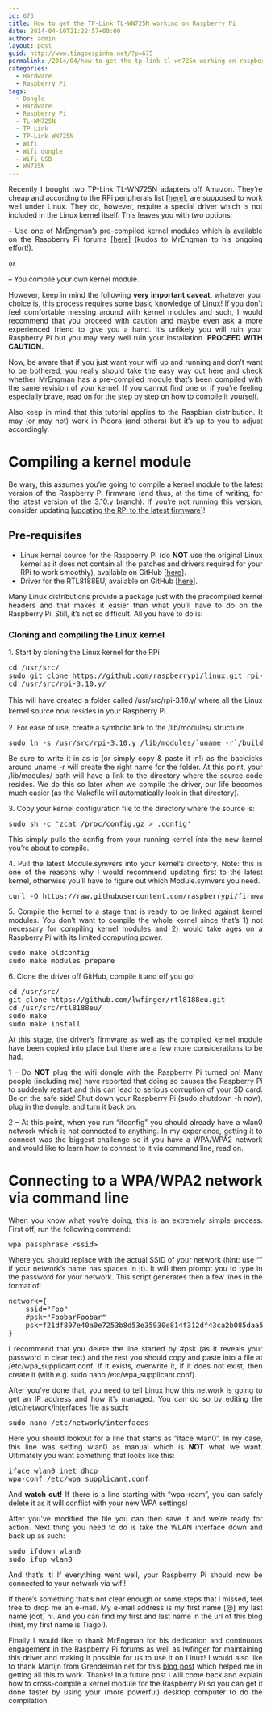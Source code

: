 ```yaml
---
id: 675
title: How to get the TP-Link TL-WN725N working on Raspberry Pi
date: 2014-04-10T21:22:57+00:00
author: admin
layout: post
guid: http://www.tiagoespinha.net/?p=675
permalink: /2014/04/how-to-get-the-tp-link-tl-wn725n-working-on-raspberry-pi/
categories:
  - Hardware
  - Raspberry Pi
tags:
  - Dongle
  - Hardware
  - Raspberry Pi
  - TL-WN725N
  - TP-Link
  - TP-Link WN725N
  - Wifi
  - Wifi dongle
  - Wifi USB
  - WN725N
---
```

<p style="text-align: justify;">
  Recently I bought two TP-Link TL-WN725N adapters off Amazon. They&#8217;re cheap and according to the RPi peripherals list [<a href="http://elinux.org/RPi_USB_Wi-Fi_Adapters">here</a>], are supposed to work well under Linux. They do, however, require a special driver which is not included in the Linux kernel itself. This leaves you with two options:
</p>

<p style="text-align: justify;">
  &#8211; Use one of MrEngman&#8217;s pre-compiled kernel modules which is available on the Raspberry Pi forums [<a href="http://www.raspberrypi.org/forums/viewtopic.php?f=28&t=62371">here</a>] (kudos to MrEngman to his ongoing effort!).
</p>

<p style="text-align: justify;">
  or
</p>

<p style="text-align: justify;">
  &#8211; You compile your own kernel module.
</p>

<p style="text-align: justify;">
  However, keep in mind the following <strong>very important caveat</strong>: whatever your choice is, this process requires some basic knowledge of Linux! If you don&#8217;t feel comfortable messing around with kernel modules and such, I would recommend that you proceed with caution and maybe even ask a more experienced friend to give you a hand. It&#8217;s unlikely you will ruin your Raspberry Pi but you may very well ruin your installation. <strong>PROCEED WITH CAUTION.</strong>
</p>

<p style="text-align: justify;">
  Now, be aware that if you just want your wifi up and running and don&#8217;t want to be bothered, you really should take the easy way out here and check whether MrEngman has a pre-compiled module that&#8217;s been compiled with the same revision of your kernel. If you cannot find one or if you&#8217;re feeling especially brave, read on for the step by step on how to compile it yourself.
</p>

<p style="text-align: justify;">
  Also keep in mind that this tutorial applies to the Raspbian distribution. It may (or may not) work in Pidora (and others) but it&#8217;s up to you to adjust accordingly.
</p>

<p style="text-align: justify;">
  <!--more-->
</p>

<h1 style="text-align: justify;">
  Compiling a kernel module
</h1>

<p style="text-align: justify;">
  Be wary, this assumes you&#8217;re going to compile a kernel module to the latest version of the Raspberry Pi firmware (and thus, at the time of writing, for the latest version of the 3.10.y branch). If you&#8217;re not running this version, consider updating [<a href="https://github.com/Hexxeh/rpi-update">updating the RPi to the latest firmware</a>]!
</p>

<h2 style="text-align: justify;">
  Pre-requisites
</h2>

<ul style="text-align: justify;">
  <li>
    Linux kernel source for the Raspberry Pi (do <strong>NOT</strong> use the original Linux kernel as it does not contain all the patches and drivers required for your RPi to work smoothly), available on GitHub [<a href="https://github.com/raspberrypi/linux/tree/rpi-3.10.y">here</a>].
  </li>
  <li>
    Driver for the RTL8188EU, available on GitHub [<a href="https://github.com/lwfinger/rtl8188eu">here</a>].
  </li>
</ul>

<p style="text-align: justify;">
  Many Linux distributions provide a package just with the precompiled kernel headers and that makes it easier than what you&#8217;ll have to do on the Raspberry Pi. Still, it&#8217;s not so difficult. All you have to do is:
</p>

<h3 style="text-align: justify;">
  Cloning and compiling the Linux kernel
</h3>

<p style="text-align: justify;">
  1. Start by cloning the Linux kernel for the RPi
</p>

<pre class="brush: bash; title: ; notranslate" title="">cd /usr/src/
sudo git clone https://github.com/raspberrypi/linux.git rpi-3.10.y
cd /usr/src/rpi-3.10.y/</pre>

<p style="text-align: justify;">
  <span style="line-height: 1.5em;">This will have created a folder called /usr/src/rpi-3.10.y/ where all the Linux kernel source now resides in your Raspberry Pi.</span>
</p>

<p style="text-align: justify;">
  2. For ease of use, create a symbolic link to the /lib/modules/ structure
</p>

<pre class="brush: bash; title: ; notranslate" title="">sudo ln -s /usr/src/rpi-3.10.y /lib/modules/`uname -r`/build</pre>

<p style="text-align: justify;">
  Be sure to write it in as is (or simply copy & paste it in!) as the backticks around uname -r will create the right name for the folder. At this point, your /lib/modules/ path will have a link to the directory where the source code resides. We do this so later when we compile the driver, our life becomes much easier (as the Makefile will automatically look in that directory).
</p>

<p style="text-align: justify;">
  3. Copy your kernel configuration file to the directory where the source is:
</p>

<pre class="brush: bash; title: ; notranslate" title="">sudo sh -c 'zcat /proc/config.gz &gt; .config'</pre>

<p style="text-align: justify;">
  This simply pulls the config from your running kernel into the new kernel you&#8217;re about to compile.
</p>

<p style="text-align: justify;">
  4. Pull the latest Module.symvers into your kernel&#8217;s directory. Note: this is one of the reasons why I would recommend updating first to the latest kernel, otherwise you&#8217;ll have to figure out which Module.symvers you need.
</p>

<pre class="brush: bash; title: ; notranslate" title="">curl -O https://raw.githubusercontent.com/raspberrypi/firmware/master/extra/Module.symvers</pre>

<p style="text-align: justify;">
  5. Compile the kernel to a stage that is ready to be linked against kernel modules. You don&#8217;t want to compile the whole kernel since that&#8217;s 1) not necessary for compiling kernel modules and 2) would take ages on a Raspberry Pi with its limited computing power.
</p>

<pre class="brush: bash; title: ; notranslate" title="">sudo make oldconfig
sudo make modules_prepare</pre>

<p style="text-align: justify;">
  6. Clone the driver off GitHub, compile it and off you go!
</p>

<pre class="brush: bash; title: ; notranslate" title="">cd /usr/src/
git clone https://github.com/lwfinger/rtl8188eu.git
cd /usr/src/rtl8188eu/
sudo make
sudo make install</pre>

<p style="text-align: justify;">
  At this stage, the driver&#8217;s firmware as well as the compiled kernel module have been copied into place but there are a few more considerations to be had.
</p>

<p style="text-align: justify;">
  1 &#8211; Do <strong>NOT</strong> plug the wifi dongle with the Raspberry Pi turned on! Many people (including me) have reported that doing so causes the Raspberry Pi to suddenly restart and this can lead to serious corruption of your SD card. Be on the safe side! Shut down your Raspberry Pi (sudo shutdown -h now), plug in the dongle, and turn it back on.
</p>

<p style="text-align: justify;">
  2 &#8211; At this point, when you run &#8220;ifconfig&#8221; you should already have a wlan0 network which is not connected to anything. In my experience, getting it to connect was the biggest challenge so if you have a WPA/WPA2 network and would like to learn how to connect to it via command line, read on.
</p>

<h1 style="text-align: justify;">
  Connecting to a WPA/WPA2 network via command line
</h1>

<p style="text-align: justify;">
  When you know what you&#8217;re doing, this is an extremely simple process. First off, run the following command:
</p>

<pre class="brush: bash; title: ; notranslate" title="">wpa_passphrase &lt;ssid&gt;</pre>

<p style="text-align: justify;">
  Where you should replace <ssid> with the actual SSID of your network (hint: use &#8220;&#8221; if your network&#8217;s name has spaces in it). It will then prompt you to type in the password for your network. This script generates then a few lines in the format of:
</p>

<pre class="brush: plain; title: ; notranslate" title="">network={
    ssid="Foo"
    #psk="FoobarFoobar"
    psk=f21df897e40a0e7253b8d53e35930e814f312df43ca2b085daa5109f2c2c5e54
}</pre>

<p style="text-align: justify;">
  I recommend that you delete the line started by #psk (as it reveals your password in clear text) and the rest you should copy and paste into a file at /etc/wpa_supplicant.conf. If it exists, overwrite it, if it does not exist, then create it (with e.g. sudo nano /etc/wpa_supplicant.conf).
</p>

<p style="text-align: justify;">
  After you&#8217;ve done that, you need to tell Linux how this network is going to get an IP address and how it&#8217;s managed. You can do so by editing the /etc/network/interfaces file as such:
</p>

<pre class="brush: bash; title: ; notranslate" title="">sudo nano /etc/network/interfaces</pre>

<p style="text-align: justify;">
  Here you should lookout for a line that starts as &#8220;iface wlan0&#8221;. In my case, this line was setting wlan0 as manual which is <strong>NOT</strong> what we want. Ultimately you want something that looks like this:
</p>

<pre class="brush: bash; title: ; notranslate" title="">iface wlan0 inet dhcp
wpa-conf /etc/wpa_supplicant.conf</pre>

<p style="text-align: justify;">
  And <strong>watch out!</strong> If there is a line starting with &#8220;wpa-roam&#8221;, you can safely delete it as it will conflict with your new WPA settings!
</p>

<p style="text-align: justify;">
  After you&#8217;ve modified the file you can then save it and we&#8217;re ready for action. Next thing you need to do is take the WLAN interface down and back up as such:
</p>

<pre class="brush: bash; title: ; notranslate" title="">sudo ifdown wlan0
sudo ifup wlan0</pre>

<p style="text-align: justify;">
  And that&#8217;s it! If everything went well, your Raspberry Pi should now be connected to your network via wifi!
</p>

<p style="text-align: justify;">
  If there&#8217;s something that&#8217;s not clear enough or some steps that I missed, feel free to drop me an e-mail. My e-mail address is my first name [@] my last name [dot] nl. And you can find my first and last name in the url of this blog (hint, my first name is Tiago!).
</p>

<p style="text-align: justify;">
  Finally I would like to thank MrEngman for his dedication and continuous engagement in the Raspberry Pi forums as well as lwfinger for maintaining this driver and making it possible for us to use it on Linux! I would also like to thank Martijn from Grendelman.net for this <a href="http://www.grendelman.net/wp/compiling-kernel-modules-for-raspbian-raspberry-pi/">blog post</a> which helped me in getting all this to work. Thanks! In a future post I will come back and explain how to cross-compile a kernel module for the Raspberry Pi so you can get it done faster by using your (more powerful) desktop computer to do the compilation.
</p>